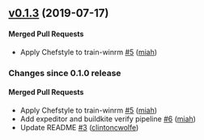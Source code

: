 <!-- latest_release 0.1.3 -->
## [v0.1.3](https://github.com/inspec/train-winrm/tree/v0.1.3) (2019-07-17)

#### Merged Pull Requests
- Apply Chefstyle to train-winrm [#5](https://github.com/inspec/train-winrm/pull/5) ([miah](https://github.com/miah))
<!-- latest_release -->

<!-- release_rollup since=0.1.0 -->
### Changes since 0.1.0 release

#### Merged Pull Requests
- Apply Chefstyle to train-winrm [#5](https://github.com/inspec/train-winrm/pull/5) ([miah](https://github.com/miah)) <!-- 0.1.3 -->
- Add expeditor and buildkite verify pipeline [#6](https://github.com/inspec/train-winrm/pull/6) ([miah](https://github.com/miah)) <!-- 0.1.2 -->
- Update README [#3](https://github.com/inspec/train-winrm/pull/3) ([clintoncwolfe](https://github.com/clintoncwolfe)) <!-- 0.1.1 -->
<!-- release_rollup -->

<!-- latest_stable_release -->
<!-- latest_stable_release -->